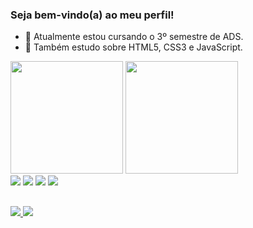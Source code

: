 ### Seja bem-vindo(a) ao meu perfil!

- 🔭 Atualmente estou cursando o 3º semestre de ADS. 
- 🌱 Também estudo sobre HTML5, CSS3 e JavaScript.

<div>
    <a href="https://github.com/bsthaiss"></a>
    <img height="180em" src="https://github-readme-stats.vercel.app/api?username=bsthaiss&theme=radical&show_icons=true" >
    <img height="180em" src="https://github-readme-stats.vercel.app/api/top-langs/?username=bsthaiss">
</div>

<div>
    <img src="https://img.shields.io/badge/HTML5-E34F26?style=for-the-badge&logo=html5&logoColor=white" >
    <img src="https://img.shields.io/badge/CSS3-1572B6?style=for-the-badge&logo=css3&logoColor=white" >
    <img src="https://img.shields.io/badge/JavaScript-F7DF1E?style=for-the-badge&logo=javascript&logoColor=black" >
    <img src="https://img.shields.io/badge/Python-3776AB?style=for-the-badge&logo=python&logoColor=white" >
</div>

##

<div>
    <a href="mailto:thaisbs1405@gmail.com" target="_blank">
        <img src="https://img.shields.io/badge/Gmail-D14836?style=for-the-badge&logo=gmail&logoColor=white" >
    </a>
    <a href="https://www.linkedin.com/in/thais-barbosa-034719237/" target="_blank">
        <img src="https://img.shields.io/badge/LinkedIn-0077B5?style=for-the-badge&logo=linkedin&logoColor=white" >
    </a>
</div>